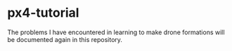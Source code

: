 # px4-tutorial
The problems I have encountered in learning to make drone formations will be documented again in this repository.
